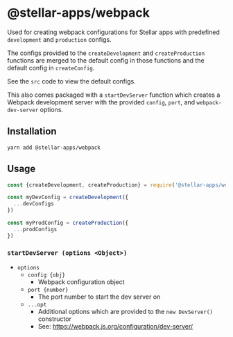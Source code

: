 # @stellar-apps/webpack
Used for creating webpack configurations for Stellar apps with predefined `development`
and `production` configs.

The configs provided to the `createDevelopment` and `createProduction` functions are merged
to the default config in those functions and the default config in `createConfig`.

See the `src` code to view the default configs. 

This also comes packaged with a `startDevServer` function which creates a Webpack development
server with the provided `config`, `port`, and `webpack-dev-server` options.

## Installation
`yarn add @stellar-apps/webpack`

## Usage
```js
const {createDevelopment, createProduction} = require('@stellar-apps/webpack')

const myDevConfig = createDevelopment({
  ...devConfigs
})

const myProdConfig = createProduction({
  ...prodConfigs
})
```

### `startDevServer (options <Object>)`
- `options`
    - `config {obj}`
        - Webpack configuration object
    - `port {number}`
        - The port number to start the dev server on
    - `...opt`
        - Additional options which are provided to the `new DevServer()` constructor
        - See: https://webpack.js.org/configuration/dev-server/
        